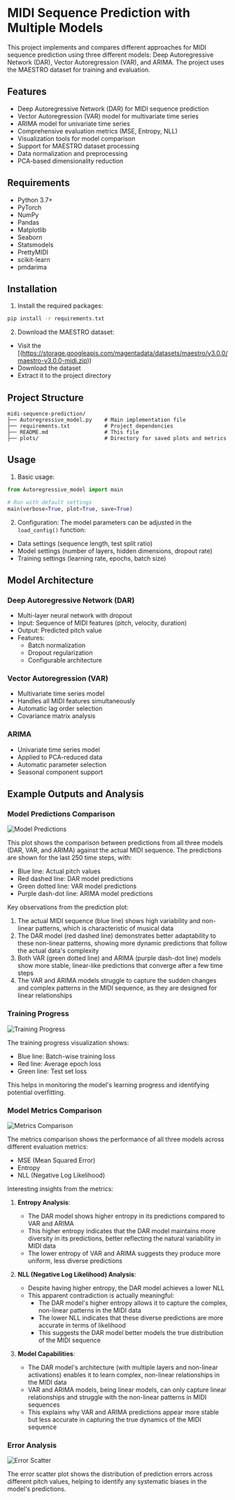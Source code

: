 # MIDI Sequence Prediction with Multiple Models

This project implements and compares different approaches for MIDI sequence prediction using three different models: Deep Autoregressive Network (DAR), Vector Autoregression (VAR), and ARIMA. The project uses the MAESTRO dataset for training and evaluation.

## Features

- Deep Autoregressive Network (DAR) for MIDI sequence prediction
- Vector Autoregression (VAR) model for multivariate time series
- ARIMA model for univariate time series
- Comprehensive evaluation metrics (MSE, Entropy, NLL)
- Visualization tools for model comparison
- Support for MAESTRO dataset processing
- Data normalization and preprocessing
- PCA-based dimensionality reduction

## Requirements

- Python 3.7+
- PyTorch
- NumPy
- Pandas
- Matplotlib
- Seaborn
- Statsmodels
- PrettyMIDI
- scikit-learn
- pmdarima

## Installation


1. Install the required packages:
```bash
pip install -r requirements.txt
```

2. Download the MAESTRO dataset:
- Visit the [(https://storage.googleapis.com/magentadata/datasets/maestro/v3.0.0/maestro-v3.0.0-midi.zip))
- Download the dataset
- Extract it to the project directory

## Project Structure

```
midi-sequence-prediction/
├── Autoregressive_model.py    # Main implementation file
├── requirements.txt           # Project dependencies
├── README.md                  # This file
├── plots/                     # Directory for saved plots and metrics
```

## Usage

1. Basic usage:
```python
from Autoregressive_model import main

# Run with default settings
main(verbose=True, plot=True, save=True)
```

2. Configuration:
The model parameters can be adjusted in the `load_config()` function:
- Data settings (sequence length, test split ratio)
- Model settings (number of layers, hidden dimensions, dropout rate)
- Training settings (learning rate, epochs, batch size)

## Model Architecture

### Deep Autoregressive Network (DAR)
- Multi-layer neural network with dropout
- Input: Sequence of MIDI features (pitch, velocity, duration)
- Output: Predicted pitch value
- Features:
  - Batch normalization
  - Dropout regularization
  - Configurable architecture

### Vector Autoregression (VAR)
- Multivariate time series model
- Handles all MIDI features simultaneously
- Automatic lag order selection
- Covariance matrix analysis

### ARIMA
- Univariate time series model
- Applied to PCA-reduced data
- Automatic parameter selection
- Seasonal component support

## Example Outputs and Analysis

### Model Predictions Comparison
![Model Predictions](plots/plots/model_predictions_comparison.png)

This plot shows the comparison between predictions from all three models (DAR, VAR, and ARIMA) against the actual MIDI sequence. The predictions are shown for the last 250 time steps, with:
- Blue line: Actual pitch values
- Red dashed line: DAR model predictions
- Green dotted line: VAR model predictions
- Purple dash-dot line: ARIMA model predictions

Key observations from the prediction plot:
1. The actual MIDI sequence (blue line) shows high variability and non-linear patterns, which is characteristic of musical data
2. The DAR model (red dashed line) demonstrates better adaptability to these non-linear patterns, showing more dynamic predictions that follow the actual data's complexity
3. Both VAR (green dotted line) and ARIMA (purple dash-dot line) models show more stable, linear-like predictions that converge after a few time steps
4. The VAR and ARIMA models struggle to capture the sudden changes and complex patterns in the MIDI sequence, as they are designed for linear relationships

### Training Progress
![Training Progress](plots/plots/loss_curve.png)

The training progress visualization shows:
- Blue line: Batch-wise training loss
- Red line: Average epoch loss
- Green line: Test set loss

This helps in monitoring the model's learning progress and identifying potential overfitting.

### Model Metrics Comparison
![Metrics Comparison](plots/plots/metrics_comparison.png)

The metrics comparison shows the performance of all three models across different evaluation metrics:
- MSE (Mean Squared Error)
- Entropy
- NLL (Negative Log Likelihood)

Interesting insights from the metrics:
1. **Entropy Analysis**:
   - The DAR model shows higher entropy in its predictions compared to VAR and ARIMA
   - This higher entropy indicates that the DAR model maintains more diversity in its predictions, better reflecting the natural variability in MIDI data
   - The lower entropy of VAR and ARIMA suggests they produce more uniform, less diverse predictions

2. **NLL (Negative Log Likelihood) Analysis**:
   - Despite having higher entropy, the DAR model achieves a lower NLL
   - This apparent contradiction is actually meaningful:
     - The DAR model's higher entropy allows it to capture the complex, non-linear patterns in the MIDI data
     - The lower NLL indicates that these diverse predictions are more accurate in terms of likelihood
     - This suggests the DAR model better models the true distribution of the MIDI sequence

3. **Model Capabilities**:
   - The DAR model's architecture (with multiple layers and non-linear activations) enables it to learn complex, non-linear relationships in the MIDI data
   - VAR and ARIMA models, being linear models, can only capture linear relationships and struggle with the non-linear patterns in MIDI sequences
   - This explains why VAR and ARIMA predictions appear more stable but less accurate in capturing the true dynamics of the MIDI sequence

### Error Analysis
![Error Scatter](plots/plots/error_scatter.png)

The error scatter plot shows the distribution of prediction errors across different pitch values, helping to identify any systematic biases in the model's predictions.


